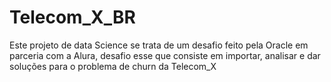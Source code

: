 # Telecom_X_BR
Este projeto de data Science se trata de um desafio feito pela Oracle em parceria com a Alura, desafio esse que consiste em importar, analisar e dar soluções para o problema de churn da Telecom_X
